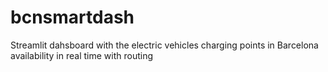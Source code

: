 # bcnsmartdash
Streamlit dahsboard with the electric vehicles charging points in Barcelona availability in real time with routing
